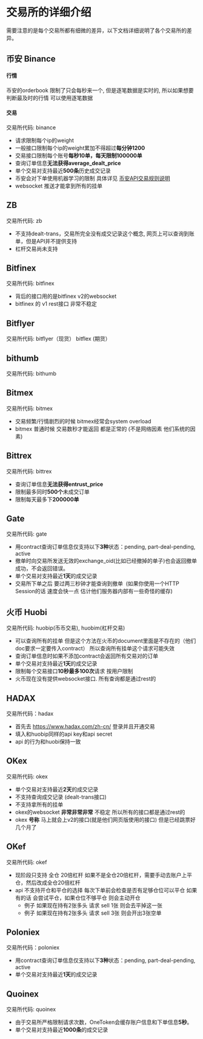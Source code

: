 # 交易所的详细介绍

需要注意的是每个交易所都有细微的差异，以下文档详细说明了各个交易所的差异。

## 币安 Binance

#### 行情
币安的orderbook 限制了只会每秒来一个, 但是逐笔数据是实时的, 所以如果想要判断最及时的行情 可以使用逐笔数据
#### 交易
交易所代码: binance
* 请求限制每个ip的weight
* 一般接口限制每个ip的weight累加不得超过**每分钟1200**
* 交易接口限制每个账号**每秒10单，每天限制100000单**
* 查询订单信息**无法获得average_dealt_price**
* 单个交易对支持最近**500条**历史成交记录
* 币安会对下单使用机器学习的限制 具体详见 [币安API交易规则说明](https://support.binance.com/hc/zh-cn/articles/115003235691-%E5%B8%81%E5%AE%89API%E4%BA%A4%E6%98%93%E8%A7%84%E5%88%99%E8%AF%B4%E6%98%8E)
* websocket 推送才能拿到所有的挂单

## ZB

交易所代码: zb
* 不支持dealt-trans，交易所完全没有成交记录这个概念, 网页上可以查询到账单，但是API并不提供支持
* 杠杆交易尚未支持

## Bitfinex

交易所代码: bitfinex
* 背后的接口用的是bitfinex v2的websocket
* bitfinex 的 v1 rest接口 非常不稳定

## Bitflyer

交易所代码: bitflyer（现货）
 bitflex (期货）

## bithumb

交易所代码: bithumb

## Bitmex

交易所代码: bitmex
* 交易频繁/行情剧烈的时候 bitmex经常会system overload
* bitmex 普通时候 交易数秒才能返回 都是正常的 (不是网络因素 他们系统的因素)

## Bittrex

交易所代码: bittrex
* 查询订单信息**无法获得entrust_price**
* 限制最多同时**500个**未成交订单
* 限制每天最多下**200000单**

## Gate

交易所代码: gate
* 用contract查询订单信息仅支持以下**3种**状态：pending, part-deal-pending, active
* 撤单时向交易所发送无效的exchange_oid(比如已经撤掉的单子)也会返回撤单成功，不会返回错误。
* 单个交易对支持最近**1天**的成交记录
* 交易所下单之后 要过两三秒钟才能查询到撤单  (如果你使用一个HTTP Session的话 速度会快一点 估计他们服务器内部有一些奇怪的缓存)

## 火币 Huobi

交易所代码: huobip(币币交易), huobim(杠杆交易)
* 可以查询所有的挂单 但是这个方法在火币的document里面是不存在的（他们doc要求一定要传入contract） 所以查询所有挂单这个请求可能失效
* 查询订单信息时如果不添加contract会返回所有交易对的订单
* 单个交易对支持最近**1天**的成交记录
* 限制每个交易接口**10秒最多100次**请求 按用户限制
* 火币现在没有提供websocket接口. 所有查询都是通过rest的

## HADAX

交易所代码：hadax
* 首先去 https://www.hadax.com/zh-cn/ 登录并且开通交易
* 填入和huobip同样的api key和api secret
* api 的行为和huobi保持一致

## OKex

交易所代码: okex
* 单个交易对支持最近**2天**的成交记录
* 不支持查询成交记录  (dealt-trans接口)
* 不支持拿所有的挂单
* okex的websocket **非常非常非常** 不稳定 所以所有的接口都是通过rest的
* okex **号称** 马上就会上v2的接口(就是他们网页版使用的接口) 但是已经跳票好几个月了

## OKef

交易所代码: okef
* 现阶段只支持 全仓 20倍杠杆 如果不是全仓20倍杠杆，需要手动去账户上平仓，然后改成全仓20倍杠杆
* api 不支持开仓和平仓的选择 每次下单前会检查是否有足够仓位可以平仓 如果有的话 会尝试平仓，如果仓位不够平仓 则会主动开仓
  * 例子 如果现在持有2张多头 请求 sell 1张 则会去平掉这一张
  * 例子 如果现在持有2张多头 请求 sell 3张 则会开出3张空单

## Poloniex

交易所代码：poloniex

* 用contract查询订单信息仅支持以下**3种**状态：pending, part-deal-pending, active
* 单个交易对支持最近**1天**的成交记录

## Quoinex

交易所代码: quoinex
* 由于交易所严格限制请求次数，OneToken会缓存账户信息和下单信息**5秒**。
* 单个交易对支持最近**1000条**的成交记录

